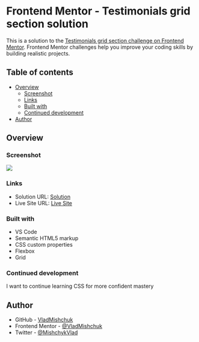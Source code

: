 # Frontend Mentor - Testimonials grid section solution

This is a solution to the [Testimonials grid section challenge on Frontend Mentor](https://www.frontendmentor.io/challenges/testimonials-grid-section-Nnw6J7Un7). Frontend Mentor challenges help you improve your coding skills by building realistic projects.

## Table of contents

- [Overview](#overview)
  - [Screenshot](#screenshot)
  - [Links](#links)
  - [Built with](#built-with)
  - [Continued development](#continued-development)
- [Author](#author)

## Overview

### Screenshot

![](./screenshot.jpg)

### Links

- Solution URL: [Solution](https://www.frontendmentor.io/solutions/testimonials-grid-section-i6nTpTcH2n)
- Live Site URL: [Live Site](https://fm-grid-section.netlify.app/)

### Built with

- VS Code
- Semantic HTML5 markup
- CSS custom properties
- Flexbox
- Grid

### Continued development

I want to continue learning CSS for more confident mastery

## Author

- GitHub - [VladMishchuk](https://github.com/VladMishchuk)
- Frontend Mentor - [@VladMishchuk](https://www.frontendmentor.io/profile/VladMishchuk)
- Twitter - [@MishchykVlad](https://twitter.com/MishchykVlad)
